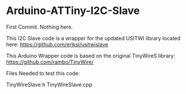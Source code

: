 Arduino-ATTiny-I2C-Slave
========================
First Commit. Nothing here.


This I2C Slave code is a wrapper for the updated USITWI library located here:
https://github.com/eriksl/usitwislave


This Arduino Wrapper code is based on the original TinyWireS library: https://github.com/rambo/TinyWire/

Files Needed to test this code:

TinyWireSlave.h
TinyWireSlave.cpp

